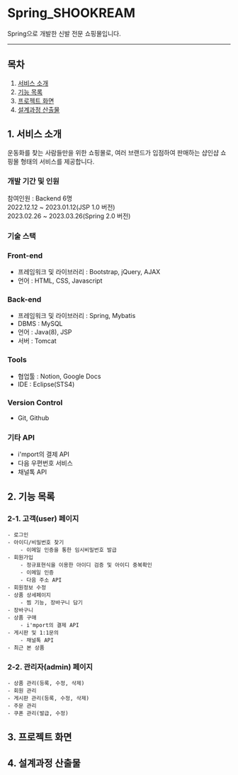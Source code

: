 # Spring_SHOOKREAM
Spring으로 개발한 신발 전문 쇼핑몰입니다.

---

## 목차
1. [서비스 소개](#1-서비스-소개)
2. [기능 목록](#2-기능-목록)
3. [프로젝트 화면](#3-프로젝트-화면)
4. [설계과정 산출물](#4-설계과정-산출물)

## 1. 서비스 소개
운동화를 찾는 사람들만을 위한 쇼핑몰로, 여러 브랜드가 입점하여 판매하는 샵인샵 쇼핑몰 형태의 서비스를 제공합니다.

### 개발 기간 및 인원
참여인원 : Backend 6명<br>
2022.12.12 ~ 2023.01.12(JSP 1.0 버전)<br>
2023.02.26 ~ 2023.03.26(Spring 2.0 버전)<br>

### 기술 스택

### Front-end
- 프레임워크 및 라이브러리 : Bootstrap, jQuery, AJAX
- 언어 : HTML, CSS, Javascript
### Back-end
- 프레임워크 및 라이브러리 : Spring, Mybatis
- DBMS : MySQL
- 언어 : Java(8), JSP
- 서버 : Tomcat
### Tools
- 협업툴 : Notion, Google Docs
- IDE : Eclipse(STS4)
### Version Control
- Git, Github
### 기타 API
- i'mport의 결제 API
- 다음 우편번호 서비스
- 채널톡 API

## 2. 기능 목록
### 2-1. 고객(user) 페이지
    - 로그인
    - 아이디/비밀번호 찾기
        - 이메일 인증을 통한 임시비밀번호 발급
    - 회원가입
        - 정규표현식을 이용한 아이디 검증 및 아이디 중복확인
        - 이메일 인증
        - 다음 주소 API
    - 회원정보 수정
    - 상품 상세페이지
        - 찜 기능, 장바구니 담기
    - 장바구니
    - 상품 구매
        - i'mport의 결제 API
    - 게시판 및 1:1문의
        - 채널톡 API
    - 최근 본 상품
### 2-2. 관리자(admin) 페이지
    - 상품 관리(등록, 수정, 삭제)
    - 회원 관리
    - 게시판 관리(등록, 수정, 삭제)
    - 주문 관리
    - 쿠폰 관리(발급, 수정)

## 3. 프로젝트 화면 

## 4. 설계과정 산출물
